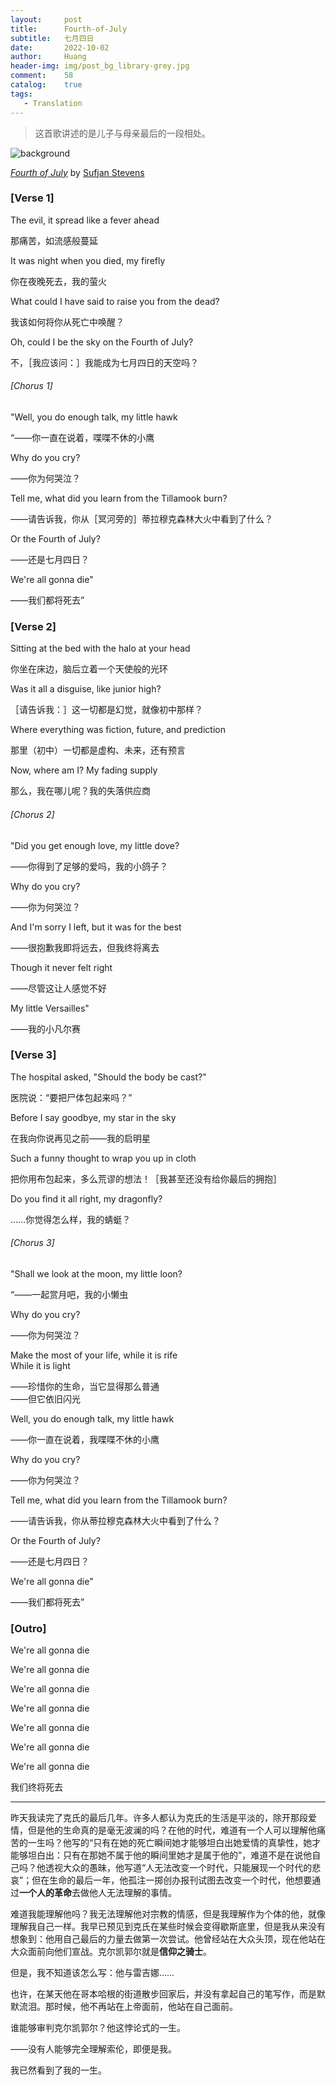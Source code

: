 ```yaml
---
layout:     post
title:      Fourth-of-July
subtitle:   七月四日
date:       2022-10-02
author:     Huang
header-img: img/post_bg_library-grey.jpg
comment:    58
catalog:    true
tags:
   - Translation
---
```


> 这首歌讲述的是儿子与母亲最后的一段相处。

![background](https://huang-feiyu.github.io/img/post_bg_library-grey.jpg)

[*Fourth of July*](https://genius.com/Sufjan-stevens-fourth-of-july-lyrics) by [Sufjan Stevens](https://sufjan.com/)

### [Verse 1]

The evil, it spread like a fever ahead

那痛苦，如流感般蔓延

It was night when you died, my firefly

你在夜晚死去，我的萤火

What could I have said to raise you from the dead?

我该如何将你从死亡中唤醒？

Oh, could I be the sky on the Fourth of July?

不，［我应该问：］我能成为七月四日的天空吗？

###### [Chorus 1]

"Well, you do enough talk, my little hawk

“——你一直在说着，喋喋不休的小鹰

Why do you cry?

——你为何哭泣？

Tell me, what did you learn from the Tillamook burn?

——请告诉我，你从［冥河旁的］蒂拉穆克森林大火中看到了什么？

Or the Fourth of July?

——还是七月四日？

We're all gonna die"

——我们都将死去”

### [Verse 2]

Sitting at the bed with the halo at your head

你坐在床边，脑后立着一个天使般的光环

Was it all a disguise, like junior high?

［请告诉我：］这一切都是幻觉，就像初中那样？

Where everything was fiction, future, and prediction

那里（初中）一切都是虚构、未来，还有预言

Now, where am I? My fading supply

那么，我在哪儿呢？我的失落供应商

###### [Chorus 2]

"Did you get enough love, my little dove?

——你得到了足够的爱吗，我的小鸽子？

Why do you cry?

——你为何哭泣？

And I'm sorry I left, but it was for the best

——很抱歉我即将远去，但我终将离去

Though it never felt right

——尽管这让人感觉不好

My little Versailles"

——我的小凡尔赛

### [Verse 3]

The hospital asked, "Should the body be cast?"

医院说：“要把尸体包起来吗？”

Before I say goodbye, my star in the sky

在我向你说再见之前——我的启明星

Such a funny thought to wrap you up in cloth

把你用布包起来，多么荒谬的想法！［我甚至还没有给你最后的拥抱］

Do you find it all right, my dragonfly?

……你觉得怎么样，我的蜻蜓？

###### [Chorus 3]

"Shall we look at the moon, my little loon?

“——一起赏月吧，我的小懒虫

Why do you cry?

——你为何哭泣？

Make the most of your life, while it is rife<br/>While it is light

——珍惜你的生命，当它显得那么普通<br/>——但它依旧闪光

Well, you do enough talk, my little hawk

——你一直在说着，我喋喋不休的小鹰

Why do you cry?

——你为何哭泣？

Tell me, what did you learn from the Tillamook burn?

——请告诉我，你从蒂拉穆克森林大火中看到了什么？

Or the Fourth of July?

——还是七月四日？

We're all gonna die"

——我们都将死去”

### [Outro]

We're all gonna die

We're all gonna die

We're all gonna die

We're all gonna die

We're all gonna die

We're all gonna die

We're all gonna die

我们终将死去

---

昨天我读完了克氏的最后几年。许多人都认为克氏的生活是平淡的，除开那段爱情，但是他的生命真的是毫无波澜的吗？在他的时代，难道有一个人可以理解他痛苦的一生吗？他写的“只有在她的死亡瞬间她才能够坦白出她爱情的真挚性，她才能够坦白出：只有在那她不属于他的瞬间里她才是属于他的”，难道不是在说他自己吗？他透视大众的愚昧，他写道“人无法改变一个时代，只能展现一个时代的悲哀”；但在生命的最后一年，他孤注一掷创办报刊试图去改变一个时代，他想要通过**一个人的革命**去做他人无法理解的事情。

难道我能理解他吗？我无法理解他对宗教的情感，但是我理解作为个体的他，就像理解我自己一样。我早已预见到克氏在某些时候会变得歇斯底里，但是我从来没有想象到：他用自己最后的力量去做第一次尝试。他曾经站在大众头顶，现在他站在大众面前向他们宣战。克尔凯郭尔就是**信仰之骑士**。

但是，我不知道该怎么写：他与雷吉娜……

也许，在某天他在哥本哈根的街道散步回家后，并没有拿起自己的笔写作，而是默默流泪。那时候，他不再站在上帝面前，他站在自己面前。

谁能够审判克尔凯郭尔？他这悖论式的一生。

——没有人能够完全理解索伦，即便是我。

我已然看到了我的一生。


